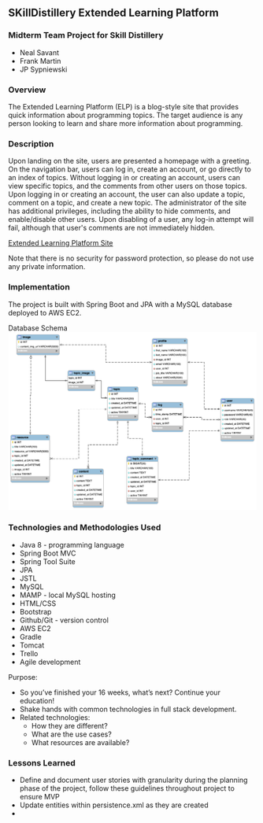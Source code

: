 ## SKillDistillery Extended Learning Platform

### Midterm Team Project for Skill Distillery

* Neal Savant
* Frank Martin
* JP Sypniewski

### Overview

The Extended Learning Platform (ELP) is a blog-style site that provides quick information about programming topics.  The target audience is any person looking to learn and share more information about programming.

### Description

Upon landing on the site, users are presented a homepage with a greeting.  On the navigation bar, users can log in, create an account, or go directly to an index of topics.  Without logging in or creating an account, users can view specific topics, and the comments from other users on those topics.  Upon logging in or creating an account, the user can also update a topic, comment on a topic, and create a new topic.  The administrator of the site has additional privileges, including the ability to hide comments, and enable/disable other users.  Upon disabling of a user, any log-in attempt will fail, although that user's comments are not immediately hidden.

[Extended Learning Platform Site](http://3.137.38.238:8080/ExtendedLearning/)

Note that there is no security for password protection, so please do not use any private information.

### Implementation

The project is built with Spring Boot and JPA with a MySQL database deployed to AWS EC2.

Database Schema
![ELP Schema](/DB/midtermDB.png)

### Technologies and Methodologies Used

* Java 8 - programming language
* Spring Boot MVC
* Spring Tool Suite
* JPA
* JSTL
* MySQL
* MAMP - local MySQL hosting
* HTML/CSS
* Bootstrap
* Github/Git - version control
* AWS EC2
* Gradle
* Tomcat
* Trello
* Agile development

Purpose:
* So you’ve finished your 16 weeks, what’s next? Continue your education!
* Shake hands with common technologies in full stack development.
* Related technologies:
  - How they are different?
  - What are the use cases?
  - What resources are available?


### Lessons Learned
* Define and document user stories with granularity during the planning phase of the project, follow these guidelines throughout project to ensure MVP
* Update entities within persistence.xml as they are created
*
